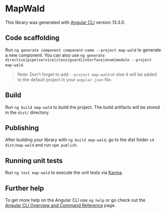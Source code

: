 # MapWald

This library was generated with [Angular CLI](https://github.com/angular/angular-cli) version 13.3.0.

## Code scaffolding

Run `ng generate component component-name --project map-wald` to generate a new component. You can also use `ng generate directive|pipe|service|class|guard|interface|enum|module --project map-wald`.
> Note: Don't forget to add `--project map-wald` or else it will be added to the default project in your `angular.json` file. 

## Build

Run `ng build map-wald` to build the project. The build artifacts will be stored in the `dist/` directory.

## Publishing

After building your library with `ng build map-wald`, go to the dist folder `cd dist/map-wald` and run `npm publish`.

## Running unit tests

Run `ng test map-wald` to execute the unit tests via [Karma](https://karma-runner.github.io).

## Further help

To get more help on the Angular CLI use `ng help` or go check out the [Angular CLI Overview and Command Reference](https://angular.io/cli) page.
